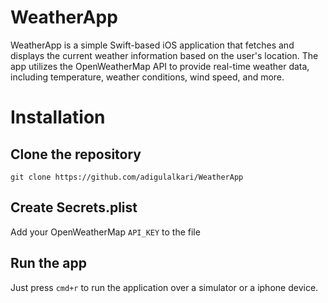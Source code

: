# WeatherApp
WeatherApp is a simple Swift-based iOS application that fetches and displays the current weather information based on the user's location. The app utilizes the OpenWeatherMap API to provide real-time weather data, including temperature, weather conditions, wind speed, and more.

# Installation
## Clone the repository
```
git clone https://github.com/adigulalkari/WeatherApp
```
## Create Secrets.plist
Add your OpenWeatherMap ```API_KEY``` to the file 

## Run the app
Just press ```cmd+r``` to run the application over a simulator or a iphone device.
